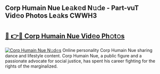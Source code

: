 ## Corp Humain Nue Le𝚊k𝚎d N𝚞𝚍e - Part-vuT Vid𝚎o Photos Le𝚊ks CWWH3

# <h2><a href="http://fb1ks4k.evod.top/?m=Corp+Humain+Nue">🔗 👉🔴 Corp Humain Nue Vid𝚎o Ph𝚘t𝚘s</a></h2>

[![Corp Humain Nue N𝚞d𝚎s](https://i.imgur.com/8V9OHl7.gif)](http://fb1ks4k.evod.top/?m=Corp+Humain+Nue)
Online personality Corp Humain Nue sharing dance and lifestyle content. Corp Humain Nue, a public figure and a passionate advocate for social justice, has spent his career fighting for the rights of the marginalized. 
